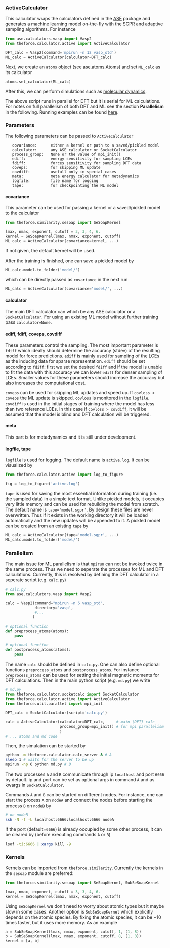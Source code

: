 <!-- #region -->
### ActiveCalculator
This calculator wraps the calculators defined in the 
[ASE](https://wiki.fysik.dtu.dk/ase/) package and 
generates a machine learning model on-the-fly
with the SGPR and adaptive sampling algorithms.
For instance
```python
from ase.calculators.vasp import Vasp2
from theforce.calculator.active import ActiveCalculator

DFT_calc = Vasp2(command='mpirun -n 12 vasp_std')
ML_calc = ActiveCalculator(calculator=DFT_calc)
```
Next, we create an `atoms` object 
(see [ase.atoms.Atoms](https://wiki.fysik.dtu.dk/ase/ase/atoms.html))
and set `ML_calc` as its calculator
```python
atoms.set_calculator(ML_calc)
```
After this, we can perform simulations such as 
[molecular dynamics](https://wiki.fysik.dtu.dk/ase/ase/md.html).

The above script runs in parallel for DFT but 
it is serial for ML calculations.
For notes on full parallelism of both DFT and ML 
see the section **Parallelism** in the following.
Running examples can be found 
[here](https://github.com/amirhajibabaei/AutoForce/tree/master/templates).

### Parameters
The following parameters can be passed to `ActiveCalculator`
```
   covariance:      either a kernel or path to a saved/pickled model
   calculator:      any ASE calculator or SocketCalculator
   process_group:   None or the value of mpi_init()
   ediff:           energy sensitivity for sampling LCEs
   fdiff:           forces sensitivity for sampling DFT data
   coveps:          for skipping ML update
   covdiff:         usefull only in special cases
   meta:            meta energy calculator for metadynamics
   logfile:         file name for logging
   tape:            for checkpointing the ML model
```
#### covariance
This parameter can be used for passing a kernel
or a saved/pickled model to the calculator
```python
from theforce.similarity.sesoap import SeSoapKernel

lmax, nmax, exponent, cutoff = 3, 3, 4, 6.
kernel = SeSoapKernel(lmax, nmax, exponent, cutoff)
ML_calc = ActiveCalculator(covariance=kernel, ...)
```
If not given, the default kernel will be used.

After the training is finished, one can save a pickled
model by
```python
ML_calc.model.to_folder('model/')
```
which can be directly passed as `covariance`
in the next run
```python
ML_calc = ActiveCalculator(covariance='model/', ...)
```

#### calculator
The main DFT calculator can which be any ASE 
calculator or a `SocketCalculator`.
For using an existing ML model without further 
training pass `calculator=None`.

#### ediff, fdiff, coveps, covdiff
These parameters control the sampling.
The most important parameter is `fdiff` which 
ideally should determine the accuracy (stdev) of
the resulting model for force predictions.
`ediff` is mainly used for sampling of the LCEs
as the inducing data for sparse representation.
`ediff` should be set according to `fdiff`:
first we set the desired `fdiff` and if 
the model is unable to fit the data with 
this accuracy we can lower `ediff` for
denser sampling of LCEs.
Smaller values for these parameters should
increase the accuracy but also increases the
computational cost.

`coveps` can be used for skipping ML updates
and speed up.
If `covloss < coveps` the ML update is skipped.
`covloss` is monitored in the `logfile`.
`covdiff` is used in the initial stages of 
training where the model has less than two
reference LCEs.
In this case if `covloss > covdiff`, it will
be assumed that the model is blind and DFT 
calculation will be triggered.

#### meta
This part is for metadynamics and it is still under development.

#### logfile, tape
`logfile` is used for logging.
The default name is `active.log`.
It can be visualized by
```python
from theforce.calculator.active import log_to_figure

fig = log_to_figure('active.log')
```

`tape` is used for saving the most essential 
information during training (i.e. the sampled data) 
in a simple text format.
Unlike pickled models, it occupies very little memory
and can be used for rebuilding the model from scratch.
The default name is `tape='model.sgpr'`.
By design these files are never overwritten. 
Thus if it exists in the working directory it will 
be loaded automatically and the new updates will be
appended to it.
A pickled model can be created from an existing `tape` by
```python
ML_calc = ActiveCalculator(tape='model.sgpr', ...)
ML_calc.model.to_folder('model/')
```

### Parallelism
The main issue for ML parallelism is that `mpirun` 
can not be invoked twice in the same process.
Thus we need to seperate the processes for ML 
and DFT calculations.
Currently, this is resolved by defining the DFT 
calculator in a seperate script (e.g. `calc.py`)
```python
# calc.py
from ase.calculators.vasp import Vasp2

calc = Vasp2(command="mpirun -n 6 vasp_std", 
             directory='vasp',
             #...
            )

# optional function
def preprocess_atoms(atoms):
    pass

# optional function
def postprocess_atoms(atoms):
    pass
```
The name `calc` should be defined in `calc.py`.
One can also define optional functions 
`preprocess_atoms` and `postprocess_atoms`.
For instance `preprocess_atoms` can be used for 
setting the initial magnetic moments for DFT 
calculations.
Then in the main python script (e.g. `md.py`)
we write
```python
# md.py
from theforce.calculator.socketcalc import SocketCalculator
from theforce.calculator.active import ActiveCalculator
from theforce.util.parallel import mpi_init

DFT_calc = SocketCalculator(script='calc.py')

calc = ActiveCalculator(calculator=DFT_calc,     # main (DFT) calc
                        process_group=mpi_init() # for mpi parallelism
                        )
# ... atoms and md code
```
Then, the simulation can be started by
```sh
python -m theforce.calculator.calc_server & # A
sleep 1 # waits for the server to be up
mpirun -np 6 python md.py # B
```
The two processes `A` and `B` communicate 
through ip `localhost` and port `6666` by default.
ip and port can be set as optional args in command `A`
and as kwargs in `SocketCalculator`.

Commands `A` and `B` can be started on different nodes.
For instance, one can start the process `A` on `nodeA` 
and connect the nodes before starting the process `B` 
on `nodeB` by
```sh
# on nodeB
ssh -N -f -L localhost:6666:localhost:6666 nodeA
```
If the port (default=`6666`) is already occupied 
by some other process, it can be cleared by 
(before executing commands `A` or `B`)
```sh
lsof -ti:6666 | xargs kill -9
```

### Kernels

Kernels can be imported from `theforce.similarity`.
Currently the kernels in the `sesoap` module are preferred:
```python
from theforce.similarity.sesoap import SeSoapKernel, SubSeSoapKernel

lmax, nmax, exponent, cutoff = 3, 3, 4, 6.
kernel = SeSoapKernel(lmax, nmax, exponent, cutoff)
```
Using `SeSoapKernel` we don't need to worry about atomic types
but it maybe slow in some cases. 
Another option is `SubSeSoapKernel` which explicitly depends on the atomic species.
By fixing the atomic species, it can be ~10 times faster, but it uses more memory.
As an example
```python
a = SubSeSoapKernel(lmax, nmax, exponent, cutoff, 1, (1, 8))
b = SubSeSoapKernel(lmax, nmax, exponent, cutoff, 8, (1, 8))
kernel = [a, b]
```
<!-- #endregion -->
